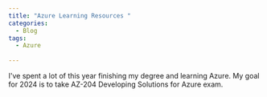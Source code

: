 ```yaml
---
title: "Azure Learning Resources "
categories:
  - Blog
tags:
  - Azure 
  
---
```


I've spent a lot of this year finishing my degree and learning Azure. My goal for 2024 is to take AZ-204 Developing Solutions for Azure exam. 